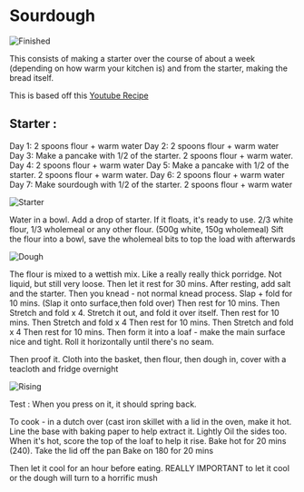 # Sourdough

![Finished](https://github.com/CandidContributions/CanConUmbrackathon/blob/main/Recipes/img/sourdough/finished.jpg)

This consists of making a starter over the course of about a week (depending on how warm your kitchen is) and from the starter, making the bread itself.


This is based off this [Youtube Recipe](https://www.youtube.com/watch?v=yg5nLQVg4VY)


## Starter : 
Day 1: 2 spoons flour + warm water
Day 2: 2 spoons flour + warm water
Day 3: Make a pancake with 1/2 of the starter. 2 spoons flour + warm water.
Day 4: 2 spoons flour + warm water
Day 5: Make a pancake with 1/2 of the starter. 2 spoons flour + warm water.
Day 6: 2 spoons flour + warm water
Day 7: Make sourdough with 1/2 of the starter. 2 spoons flour + warm water

![Starter](https://github.com/CandidContributions/CanConUmbrackathon/blob/main/Recipes/img/sourdough/Starter.jpg)

Water in a bowl. 
Add a drop of starter. If it floats, it's ready to use.
2/3 white flour, 1/3 wholemeal or any other flour. (500g white, 150g wholemeal)
Sift the flour into a bowl, save the wholemeal bits to top the load with afterwards

![Dough](https://github.com/CandidContributions/CanConUmbrackathon/blob/main/Recipes/img/sourdough/Dough.jpg)

The flour is mixed to a wettish mix. Like a really really thick porridge. Not liquid, but still very loose.
Then let it rest for 30 mins.
After resting, add salt and the starter. 
Then you knead - not normal knead process. Slap + fold for 10 mins. (Slap it onto surface,then fold over)
Then rest for 10 mins. 
Then Stretch and fold x 4. Stretch it out, and fold it over itself. 
Then rest for 10 mins. 
Then Stretch and fold x 4
Then rest for 10 mins. 
Then Stretch and fold x 4
Then rest for 10 mins. 
Then form it into a loaf - make the main surface nice and tight. Roll it horizontally until there's no seam.

Then proof it. Cloth into the basket, then flour, then dough in, cover with a teacloth and fridge overnight

![Rising](https://github.com/CandidContributions/CanConUmbrackathon/blob/main/Recipes/img/sourdough/rising.jpg)


Test : When you press on it, it should spring back.

To cook - in a dutch over (cast iron skillet with a lid in the oven, make it hot. 
Line the base with baking paper to help extract it. Lightly Oil the sides too.
When it's hot, score the top of the loaf to help it rise. 
Bake hot for 20 mins (240). 
Take the lid off the pan
Bake on 180 for 20 mins

Then let it cool for an hour before eating. REALLY IMPORTANT to let it cool or the dough will turn to a horrific mush
